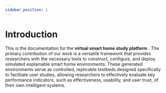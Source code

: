 ```yaml
---
sidebar_position: 1
---
```


# Introduction

This is the documentation for the **virtual smart home study platform** . The primary contribution of our work is a versatile framework that provides researchers with the necessary tools to construct, configure, and deploy simulated explainable smart home environments. These generated environments serve as controlled, replicable testbeds designed specifically to facilitate user studies, allowing researchers to effectively evaluate key performance indicators, such as effectiveness, usability, and user trust, of their own intelligent systems.